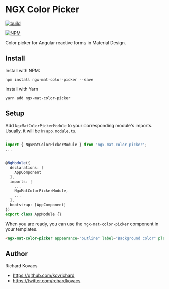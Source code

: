 # NGX Color Picker

[![build](https://github.com/kovrichard/ngx-mat-color-picker/actions/workflows/stage.yml/badge.svg)](https://github.com/kovrichard/ngx-mat-color-picker/actions)

[![NPM](https://nodei.co/npm/ngx-mat-color-picker.png)](https://www.npmjs.com/package/ngx-mat-color-picker)


Color picker for Angular reactive forms in Material Design.

## Install

Install with NPM:

```
npm install ngx-mat-color-picker --save
```

Install with Yarn

```
yarn add ngx-mat-color-picker
```

## Setup

Add `NgxMatColorPickerModule` to your corresponding module's imports. Usually, it will be in `app.module.ts`.

``` ts
...
import { NgxMatColorPickerModule } from 'ngx-mat-color-picker';
...


@NgModule({
  declarations: [
    AppComponent
  ],
  imports: [
    ...
    NgxMatColorPickerModule,
    ...
  ],
  bootstrap: [AppComponent]
})
export class AppModule {}
```

When you are ready, you can use the `ngx-mat-color-picker` component in your templates.

``` html
<ngx-mat-color-picker appearance="outline" label="Background color" placeholder="This will be the color of the background" formControlName="backgroundColor" [form]=form></ngx-mat-color-picker>
```

## Author

Richard Kovacs

- https://github.com/kovrichard
- https://twitter.com/rchardkovacs

